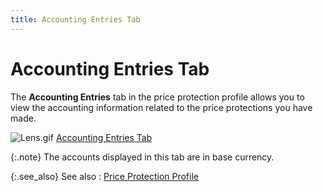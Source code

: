 ```yaml
---
title: Accounting Entries Tab
---
```


# Accounting Entries Tab


The **Accounting Entries** tab in  the price protection profile allows you to view the accounting information  related to the price protections you have made.


![Lens.gif]({{site.wm_baseurl}}/img/lens.gif) [Accounting  Entries Tab]({{site.wm_baseurl}}/misc/accounting_entries_information_inv_adj_doc_det.html)


{:.note}
The accounts displayed in this tab are in base currency.


{:.see_also}
See also
: [Price  Protection Profile]({{site.wm_baseurl}}/inv-adj/price-protection/create-a-price-protection-document/the_price_protection_profile.html)
